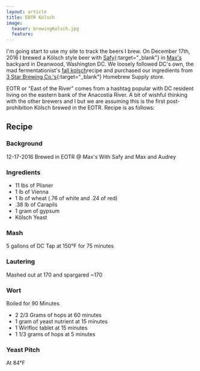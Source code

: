 ```yaml
---
layout: article
title: EOTR Kölsch
image:
  teaser: brewingKolsch.jpg
  feature:
---
```


I'm going start to use my site to track the beers I brew.  On December 17th, 2016 I brewed a Kölsch style beer with [Safy](https://twitter.com/_cloudbuster){:target="\_blank"} in [Max's](https://twitter.com/richmanmax?ref_src=twsrc%5Egoogle%7Ctwcamp%5Eserp%7Ctwgr%5Eauthor) backyard in Deanwood, Washington DC.  We loosely followed DC's own, the mad fermentationist's [fall kolsch](http://www.themadfermentationist.com/2010/09/fall-kolsch-recipe.html)recipe and  purchased our ingredients from [3 Star Brewing Co.'s](http://3starsbrewing.com/){:target="\_blank"} Homebrew Supply store.

EOTR or "East of the River" comes from a hashtag popular with DC resident living on the eastern bank of the Anacostia River.  A bit of wishful thinking with the other brewers and I but we are assuming this is the first post-prohibition Kölsch brewed in the EOTR.  Recipe is as follows:

## Recipe

### Background
12-17-2016
Brewed in EOTR @ Max's
With Safy and Max and Audrey

### Ingredients
- 11 lbs of Plisner
- 1 lb of Vienna
- 1 lb of wheat (.76 of white and .24 of red)
- .38 lb of Carapils
- 1 gram of gypsum
- Kölsch Yeast

### Mash
5 gallons of DC Tap at 150°F for 75 minutes

### Lautering
Mashed out at 170 and spargared ~170

### Wort
Boiled for 90 Minutes
- 2 2/3 Grams of hops at 60 minutes
- 1 gram of yeast nutrient at 15 minutes
- 1 Wirlfloc tablet at 15 minutes
- 1 1/3 grams of hops at 5 minutes

### Yeast Pitch
At 84°F
